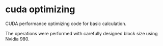 # cuda optimizing

CUDA performance optimizing code for basic calculation.

The operations were performed with carefully designed block size using Nvidia 980.
 
